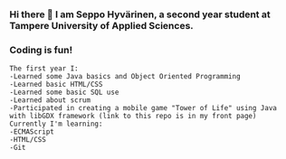 ### Hi there 👋 I am Seppo Hyvärinen, a second year student at Tampere University of Applied Sciences. <br>
### Coding is fun!
    The first year I:
    -Learned some Java basics and Object Oriented Programming
    -Learned basic HTML/CSS
    -Learned some basic SQL use
    -Learned about scrum
    -Participated in creating a mobile game "Tower of Life" using Java with libGDX framework (link to this repo is in my front page)
    Currently I'm learning:
    -ECMAScript
    -HTML/CSS
    -Git

<!--
**seppohyvarinen/seppohyvarinen** is a ✨ _special_ ✨ repository because its `README.md` (this file) appears on your GitHub profile.

Here are some ideas to get you started:

- 🔭 I’m currently working on ...
- 🌱 I’m currently learning ...
- 👯 I’m looking to collaborate on ...
- 🤔 I’m looking for help with ...
- 💬 Ask me about ...
- 📫 How to reach me: ...
- 😄 Pronouns: ...
- ⚡ Fun fact: ...
-->
